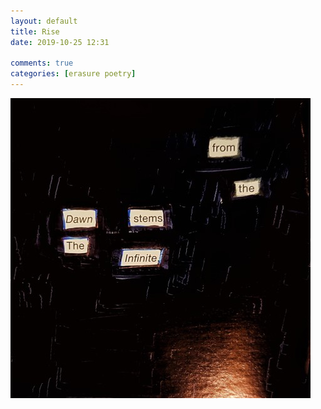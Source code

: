 ```yaml
---  
layout: default  
title: Rise  
date: 2019-10-25 12:31  
  
comments: true  
categories: [erasure poetry]  
---  
```

<img src="/assets/images/articles/rise.jpg" class="responsive"><br>
